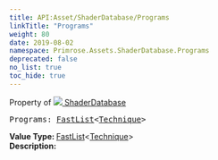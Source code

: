 ```yaml
---
title: API:Asset/ShaderDatabase/Programs
linkTitle: "Programs"
weight: 80
date: 2019-08-02
namespace: Primrose.Assets.ShaderDatabase.Programs
deprecated: false
no_list: true
toc_hide: true
---
```

Property of <a href="/docs/api-reference/Class/ShaderDatabase"><img src="/icons/silk/default.png"/>&nbsp;ShaderDatabase</a>
<pre class="method-declaration">
Programs: <a class="type" href="/docs/api-reference/Misc/FastList">FastList</a><<a class="type" href="/docs/api-reference/Misc/Technique">Technique</a>></pre>
<b>Value Type: </b>
<a class="type" href="/docs/api-reference/Misc/FastList">FastList</a><<a class="type" href="/docs/api-reference/Misc/Technique">Technique</a>>
<br/>
<b>Description: </b>